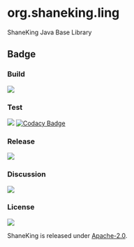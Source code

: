 # org.shaneking.ling

ShaneKing Java Base Library

## Badge

### Build

[![][travis img]][travis]

### Test

[![][codecov img]][codecov]
[![Codacy Badge](https://app.codacy.com/project/badge/Grade/3555ff71a62c4f8288d6d1b6d9c72459)](https://www.codacy.com/gh/ShaneKingOpen/org.shaneking.ling/dashboard?utm_source=github.com&amp;utm_medium=referral&amp;utm_content=ShaneKingOpen/org.shaneking.ling&amp;utm_campaign=Badge_Grade)

### Release

[![][mavenbadge img]][mavenbadge]

### Discussion

[![][gitter img]][gitter]

### License

[![][license img]][license]

ShaneKing is released under [Apache-2.0][].


[travis]:https://travis-ci.org/ShaneKingOpen/org.shaneking.ling

[travis img]:https://secure.travis-ci.org/ShaneKingOpen/org.shaneking.ling.png

[codecov]:https://codecov.io/gh/ShaneKingOpen/org.shaneking.ling

[codecov img]:https://codecov.io/gh/ShaneKingOpen/org.shaneking.ling/branch/master/graph/badge.svg

[codacy]:https://app.codacy.com/project/ShaneKingOpen/org.shaneking.ling/

[codacy img]:https://api.codacy.com/project/badge/Grade/3555ff71a62c4f8288d6d1b6d9c72459

[mavenbadge]:http://search.maven.org/#search%7Cga%7C1%7Cg%3A%22org.shaneking%22%20AND%20a%3A%22org.shaneking.ling%22

[mavenbadge img]:https://maven-badges.herokuapp.com/maven-central/org.ShaneKingOpen/org.shaneking.ling/badge.svg

[gitter]:https://gitter.im/ShaneKingOpen/org.shaneking.ling?utm_source=badge&utm_medium=badge&utm_campaign=pr-badge

[gitter img]:https://badges.gitter.im/Join%20Chat.svg

[Apache-2.0]: https://opensource.org/licenses/Apache-2.0

[license]:LICENSE

[license img]:https://img.shields.io/badge/License-Apache--2.0-blue.svg
